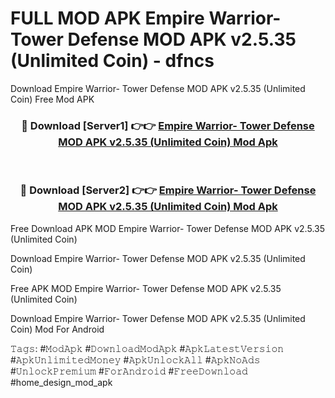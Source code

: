 # FULL MOD APK Empire Warrior- Tower Defense MOD APK v2.5.35 (Unlimited Coin) - dfncs
Download Empire Warrior- Tower Defense MOD APK v2.5.35 (Unlimited Coin) Free Mod APK

<div align="center">
<h3>🔴 Download [Server1] 👉👉 <a href="https://apk-comot.site?title=Empire_Warrior-_Tower_Defense_MOD_APK_v2.5.35_(Unlimited_Coin)">Empire Warrior- Tower Defense MOD APK v2.5.35 (Unlimited Coin) Mod Apk</a></h3><br>

<h3>🔴 Download [Server2] 👉👉 <a href="https://apk-comot.site?title=Empire_Warrior-_Tower_Defense_MOD_APK_v2.5.35_(Unlimited_Coin)">Empire Warrior- Tower Defense MOD APK v2.5.35 (Unlimited Coin) Mod Apk</a></h3>
</div>


Free Download APK MOD Empire Warrior- Tower Defense MOD APK v2.5.35 (Unlimited Coin)

Download Empire Warrior- Tower Defense MOD APK v2.5.35 (Unlimited Coin) 

Free APK MOD Empire Warrior- Tower Defense MOD APK v2.5.35 (Unlimited Coin) 

Download Empire Warrior- Tower Defense MOD APK v2.5.35 (Unlimited Coin) Mod For Android

𝚃𝚊𝚐𝚜: #𝙼𝚘𝚍𝙰𝚙𝚔 #𝙳𝚘𝚠𝚗𝚕𝚘𝚊𝚍𝙼𝚘𝚍𝙰𝚙𝚔 #𝙰𝚙𝚔𝙻𝚊𝚝𝚎𝚜𝚝𝚅𝚎𝚛𝚜𝚒𝚘𝚗 #𝙰𝚙𝚔𝚄𝚗𝚕𝚒𝚖𝚒𝚝𝚎𝚍𝙼𝚘𝚗𝚎𝚢 #𝙰𝚙𝚔𝚄𝚗𝚕𝚘𝚌𝚔𝙰𝚕𝚕 #𝙰𝚙𝚔𝙽𝚘𝙰𝚍𝚜 #𝚄𝚗𝚕𝚘𝚌𝚔𝙿𝚛𝚎𝚖𝚒𝚞𝚖 #𝙵𝚘𝚛𝙰𝚗𝚍𝚛𝚘𝚒𝚍 #𝙵𝚛𝚎𝚎𝙳𝚘𝚠𝚗𝚕𝚘𝚊𝚍 #home_design_mod_apk